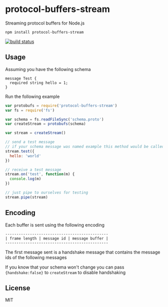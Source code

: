 # protocol-buffers-stream

Streaming protocol buffers for Node.js

```
npm install protocol-buffers-stream
```

[![build status](http://img.shields.io/travis/mafintosh/protocol-buffers-stream.svg?style=flat)](http://travis-ci.org/mafintosh/protocol-buffers-stream)

## Usage

Assuming you have the following schema

```
message Test {
  required string hello = 1;
}
```

Run the following example

``` js
var protobufs = require('protocol-buffers-stream')
var fs = require('fs')

var schema = fs.readFileSync('schema.proto')
var createStream = protobufs(schema)

var stream = createStream()

// send a test message
// if your schema message was named example this method would be called example
stream.test({
  hello: 'world'
})

// receive a test message
stream.on('test', function(m) {
  console.log(m)
})

// just pipe to ourselves for testing
stream.pipe(stream)
```

## Encoding

Each buffer is sent using the following encoding

```
----------------------------------------------
| frame length | message id | message buffer |
----------------------------------------------
```

The first message sent is a handshake message that contains the message
ids of the following messages

If you know that your schema won't change you can pass `{handshake:false}` to `createStream`
to disable handshaking

## License

MIT